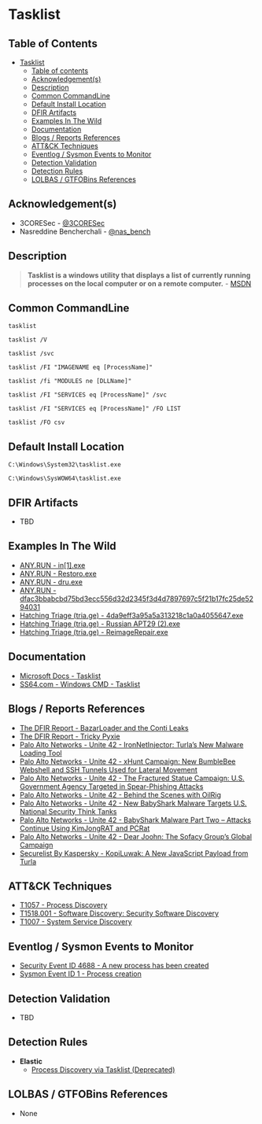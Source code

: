 # Tasklist

## Table of Contents

- [Tasklist](#tasklist)
  - [Table of contents](#table-of-contents)
  - [Acknowledgement(s)](#acknowledgements)
  - [Description](#description)
  - [Common CommandLine](#common-commandline)
  - [Default Install Location](#default-install-location)
  - [DFIR Artifacts](#dfir-artifacts)
  - [Examples In The Wild](#examples-in-the-wild)
  - [Documentation](#documentation)
  - [Blogs / Reports References](#blogs--reports-references)
  - [ATT&CK Techniques](#attck-techniques)
  - [Eventlog / Sysmon Events to Monitor](#eventlog--sysmon-events-to-monitor)
  - [Detection Validation](#detection-validation)
  - [Detection Rules](#detection-rules)
  - [LOLBAS / GTFOBins References](#lolbas--gtfobins-references)

## Acknowledgement(s)

- 3CORESec - [@3CORESec](https://twitter.com/3CORESec)
- Nasreddine Bencherchali - [@nas_bench](https://twitter.com/nas_bench)

## Description

> **Tasklist is a windows utility that displays a list of currently running processes on the local computer or on a remote computer.** - [MSDN](https://docs.microsoft.com/en-us/windows-server/administration/windows-commands/tasklist)

## Common CommandLine

```batch
tasklist

tasklist /V

tasklist /svc

tasklist /FI "IMAGENAME eq [ProcessName]"

tasklist /fi "MODULES ne [DLLName]"

tasklist /FI "SERVICES eq [ProcessName]" /svc

tasklist /FI "SERVICES eq [ProcessName]" /FO LIST

tasklist /FO csv
```

## Default Install Location

```batch
C:\Windows\System32\tasklist.exe

C:\Windows\SysWOW64\tasklist.exe
```

## DFIR Artifacts

- TBD

## Examples In The Wild

- [ANY.RUN - in[1].exe](https://app.any.run/tasks/058ad3c9-b95f-46bf-95fb-b64bfd9bcd35/)
- [ANY.RUN - Restoro.exe](https://app.any.run/tasks/fb2c0aa7-15c0-4198-8d0c-114b6cee70c8/)
- [ANY.RUN - dru.exe](https://app.any.run/tasks/0318cefb-a012-4884-87b3-56056b4304a5/)
- [ANY.RUN - dfac3bbabcbd75bd3ecc556d32d2345f3d4d7897697c5f21b17fc25de5294031](https://app.any.run/tasks/46900dbd-3517-4750-9e06-d6963ca2f030/)
- [Hatching Triage (tria.ge) - 4da9eff3a95a5a313218c1a0a4055647.exe](https://tria.ge/210620-xpwffztzae/behavioral1#report)
- [Hatching Triage (tria.ge) - Russian APT29 (2).exe](https://tria.ge/200717-h9ahb75ylj/behavioral1#report)
- [Hatching Triage (tria.ge) - ReimageRepair.exe](https://tria.ge/201211-5fm3dkn39j/behavioral1#report)

## Documentation

- [Microsoft Docs - Tasklist](https://docs.microsoft.com/en-us/windows-server/administration/windows-commands/tasklist)
- [SS64.com - Windows CMD - Tasklist](https://ss64.com/nt/tasklist.html)

## Blogs / Reports References

- [The DFIR Report - BazarLoader and the Conti Leaks](https://thedfirreport.com/2021/10/04/bazarloader-and-the-conti-leaks/)
- [The DFIR Report - Tricky Pyxie](https://thedfirreport.com/2020/04/30/tricky-pyxie/)
- [Palo Alto Networks - Unite 42 - IronNetInjector: Turla’s New Malware Loading Tool](https://unit42.paloaltonetworks.com/ironnetinjector/)
- [Palo Alto Networks - Unite 42 - xHunt Campaign: New BumbleBee Webshell and SSH Tunnels Used for Lateral Movement](https://unit42.paloaltonetworks.com/bumblebee-webshell-xhunt-campaign/)
- [Palo Alto Networks - Unite 42 - The Fractured Statue Campaign: U.S. Government Agency Targeted in Spear-Phishing Attacks](https://unit42.paloaltonetworks.com/the-fractured-statue-campaign-u-s-government-targeted-in-spear-phishing-attacks/)
- [Palo Alto Networks - Unite 42 - Behind the Scenes with OilRig](https://unit42.paloaltonetworks.com/behind-the-scenes-with-oilrig/)
- [Palo Alto Networks - Unite 42 - New BabyShark Malware Targets U.S. National Security Think Tanks](https://unit42.paloaltonetworks.com/new-babyshark-malware-targets-u-s-national-security-think-tanks/)
- [Palo Alto Networks - Unite 42 - BabyShark Malware Part Two – Attacks Continue Using KimJongRAT and PCRat](https://unit42.paloaltonetworks.com/babyshark-malware-part-two-attacks-continue-using-kimjongrat-and-pcrat/)
- [Palo Alto Networks - Unite 42 - Dear Joohn: The Sofacy Group’s Global Campaign](https://unit42.paloaltonetworks.com/dear-joohn-sofacy-groups-global-campaign/)
- [Securelist By Kaspersky - KopiLuwak: A New JavaScript Payload from Turla](https://securelist.com/kopiluwak-a-new-javascript-payload-from-turla/77429/)

## ATT&CK Techniques

- [T1057 - Process Discovery](https://attack.mitre.org/techniques/T1057)
- [T1518.001 - Software Discovery: Security Software Discovery](https://attack.mitre.org/techniques/T1518/001)
- [T1007 - System Service Discovery](https://attack.mitre.org/techniques/T1007)

## Eventlog / Sysmon Events to Monitor

- [Security Event ID 4688 - A new process has been created](https://www.ultimatewindowssecurity.com/securitylog/encyclopedia/event.aspx?eventID=4688)
- [Sysmon Event ID 1 - Process creation](https://www.ultimatewindowssecurity.com/securitylog/encyclopedia/event.aspx?eventid=90001)

## Detection Validation

- TBD

## Detection Rules

- **Elastic**
  - [Process Discovery via Tasklist (Deprecated)](https://github.com/elastic/detection-rules/blob/main/rules/_deprecated/discovery_process_discovery_via_tasklist_command.toml)

## LOLBAS / GTFOBins References

- None
